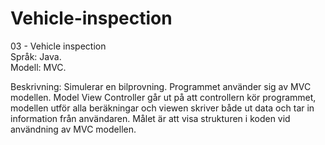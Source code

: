 # Vehicle-inspection
03 - Vehicle inspection <br />
Språk: Java.<br />
Modell: MVC.

Beskrivning: Simulerar en bilprovning. Programmet använder sig av MVC modellen. Model View
Controller går ut på att controllern kör programmet, modellen utför alla beräkningar och viewen
skriver både ut data och tar in information från användaren. Målet är att visa strukturen i koden
vid användning av MVC modellen.
